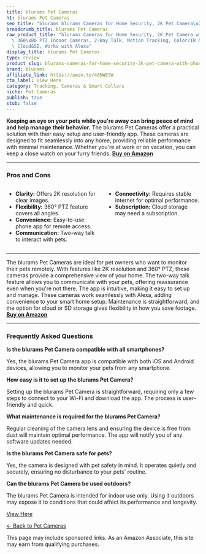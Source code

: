 ```yaml
---
title: blurams Pet Cameras
h1: blurams Pet Cameras
seo_title: "blurams blurams Cameras for Home Security, 2K Pet Camera\u2026"
breadcrumb_title: blurams Pet Cameras
raw_product_title: "blurams Cameras for Home Security, 2K Pet Camera with Phone App,\
  \ 360\xB0 PTZ Indoor Cameras, 2-Way Talk, Motion Tracking, Color/IR Night Vision,\
  \ Cloud&SD, Works with Alexa"
display_title: blurams Pet Cameras
type: review
product_slug: blurams-cameras-for-home-security-2k-pet-camera-with-phone-app-360-ptz-2ef6f4b0
brand: blurams
affiliate_link: https://amzn.to/48NWEtW
cta_label: View Here
category: Tracking, Cameras & Smart Collars
niche: Pet Cameras
publish: true
stub: false
---
```


<div id="intro" class="full-width">
  <p><strong>Keeping an eye on your pets while you're away can bring peace of mind and help manage their behavior.</strong> The blurams Pet Cameras offer a practical solution with their easy setup and user-friendly app. These cameras are designed to fit seamlessly into any home, providing reliable performance with minimal maintenance. Whether you're at work or on vacation, you can keep a close watch on your furry friends. <a href="https://amzn.to/48NWEtW" rel="nofollow sponsored noopener" target="_blank"><strong>Buy on Amazon</strong></a></p>
</div>

<hr />
<h3 id="pros-cons">Pros and Cons</h3>
<div class="pc-grid" style="display:grid;grid-template-columns:1fr 1fr;gap:16px;">
  <ul>
    <li><strong>Clarity:</strong> Offers 2K resolution for clear images.</li>
    <li><strong>Flexibility:</strong> 360° PTZ feature covers all angles.</li>
    <li><strong>Convenience:</strong> Easy-to-use phone app for remote access.</li>
    <li><strong>Communication:</strong> Two-way talk to interact with pets.</li>
  </ul>
  <ul>
    <li><strong>Connectivity:</strong> Requires stable internet for optimal performance.</li>
    <li><strong>Subscription:</strong> Cloud storage may need a subscription.</li>
  </ul>
</div>
<hr />

<div class="full-width">
  <p>The blurams Pet Cameras are ideal for pet owners who want to monitor their pets remotely. With features like 2K resolution and 360° PTZ, these cameras provide a comprehensive view of your home. The two-way talk feature allows you to communicate with your pets, offering reassurance even when you're not there. The app is intuitive, making it easy to set up and manage. These cameras work seamlessly with Alexa, adding convenience to your smart home setup. Maintenance is straightforward, and the option for cloud or SD storage gives flexibility in how you save footage. <a href="https://amzn.to/48NWEtW" rel="nofollow sponsored noopener" target="_blank"><strong>Buy on Amazon</strong></a></p>
</div>

<hr />
<h3 id="faqs">Frequently Asked Questions</h3>

<p><strong>Is the blurams Pet Camera compatible with all smartphones?</strong></p>
<p>Yes, the blurams Pet Camera app is compatible with both iOS and Android devices, allowing you to monitor your pets from any smartphone.</p>

<p><strong>How easy is it to set up the blurams Pet Camera?</strong></p>
<p>Setting up the blurams Pet Camera is straightforward, requiring only a few steps to connect to your Wi-Fi and download the app. The process is user-friendly and quick.</p>

<p><strong>What maintenance is required for the blurams Pet Camera?</strong></p>
<p>Regular cleaning of the camera lens and ensuring the device is free from dust will maintain optimal performance. The app will notify you of any software updates needed.</p>

<p><strong>Is the blurams Pet Camera safe for pets?</strong></p>
<p>Yes, the camera is designed with pet safety in mind. It operates quietly and securely, ensuring no disturbance to your pets' routine.</p>

<p><strong>Can the blurams Pet Camera be used outdoors?</strong></p>
<p>The blurams Pet Camera is intended for indoor use only. Using it outdoors may expose it to conditions that could affect its performance and longevity.</p>
<p><a class="btn" href="https://amzn.to/48NWEtW" target="_blank" rel="nofollow sponsored noopener">View Here</a></p>
<p><a href="/roundups/tracking-cameras-smart-collars/pet-cameras/">← Back to Pet Cameras</a></p>
<aside class="disclosure">This page may include sponsored links. As an Amazon Associate, this site may earn from qualifying purchases.</aside>
